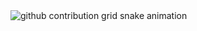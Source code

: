 <picture align="center">
  <source media="(prefers-color-scheme: dark)" srcset="https://raw.githubusercontent.com/hecasan/hecasan/output/github-contribution-grid-snake-dark.svg">
  <source media="(prefers-color-scheme: light)" srcset="https://raw.githubusercontent.com/hecasan/hecasan/output/github-contribution-grid-snake-dark.svg">
  <img align="center" alt="github contribution grid snake animation" src="https://raw.githubusercontent.com/hecasan/hecasan/output/github-contribution-grid-snake.svg">
</picture>
